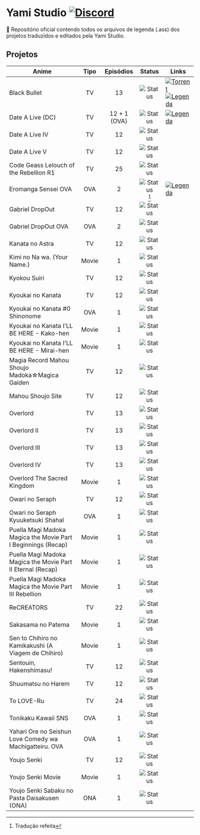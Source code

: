 # Yami Studio [![Discord](https://img.shields.io/badge/Discord-%235865F2.svg?style=for-the-badge&logo=discord&logoColor=white)](https://discord.gg/vsJwPayvz3)

📜 Repositório oficial contendo todos os arquivos de legenda (.ass) dos projetos traduzidos e editados pela Yami Studio.

## Projetos

| Anime | Tipo | Episódios | Status | Links |
| --- | :---: | :---: | :---: | --- |
| Black Bullet | TV | 13 | ![Status](https://img.shields.io/badge/Batch-0D6EFD?style=for-the-badge) | [![Torrent](https://img.shields.io/badge/Torrent-Nyaa-247FCC?style=for-the-badge&logo=qbittorrent)](https://nyaa.si/view/1958289) <br> [![Legenda](https://img.shields.io/badge/Legenda-GitHub-333333?style=for-the-badge&logo=github)](https://github.com/IncYami/YamiStudio/tree/main/%5BYami%5D%20Black%20Bullet%20%5BBD%5D.pt-BR) |
| Date A Live (DC) | TV | 12 + 1 (OVA) | ![Status](https://img.shields.io/badge/Batch-0D6EFD?style=for-the-badge) | [![Legenda](https://img.shields.io/badge/Legenda-GitHub-333333?style=for-the-badge&logo=github)](https://github.com/IncYami/YamiStudio/tree/main/%5BYami%5D%20Date%20A%20Live%20(DC)%20%5BBD%5D.pt-BR) |
| Date A Live IV  | TV | 12 | ![Status](https://img.shields.io/badge/Batch-0D6EFD?style=for-the-badge) |
| Date A Live V  | TV | 12 | ![Status](https://img.shields.io/badge/Batch-0D6EFD?style=for-the-badge) |
| Code Geass Lelouch of the Rebellion R1 | TV | 25 | ![Status](https://img.shields.io/badge/Em%20Andamento-22C55E?style=for-the-badge) |
| Eromanga Sensei OVA  | OVA | 2 | ![Status](https://img.shields.io/badge/Batch-0D6EFD?style=for-the-badge) [^1] | [![Legenda](https://img.shields.io/badge/Legenda-GitHub-333333?style=for-the-badge&logo=github)](https://github.com/IncYami/YamiStudio/tree/main/%5BYami%5D%20Eromanga%20Sensei%20OVA%20%5BBD%5D.pt-BR) |
| Gabriel DropOut  | TV | 12 | ![Status](https://img.shields.io/badge/Batch-0D6EFD?style=for-the-badge) |
| Gabriel DropOut OVA  | OVA | 2 | ![Status](https://img.shields.io/badge/Batch-0D6EFD?style=for-the-badge) |
| Kanata no Astra  | TV | 12 | ![Status](https://img.shields.io/badge/Batch-0D6EFD?style=for-the-badge) |
| Kimi no Na wa. (Your Name.)  | Movie | 1 | ![Status](https://img.shields.io/badge/Em%20Revisão-DC3545?style=for-the-badge) |
| Kyokou Suiri  | TV | 12 | ![Status](https://img.shields.io/badge/Em%20Revisão-DC3545?style=for-the-badge) |
| Kyoukai no Kanata  | TV | 12 | ![Status](https://img.shields.io/badge/Batch-0D6EFD?style=for-the-badge) |
| Kyoukai no Kanata #0 Shinonome  | OVA | 1 | ![Status](https://img.shields.io/badge/Batch-0D6EFD?style=for-the-badge) |
| Kyoukai no Kanata I'LL BE HERE - Kako-hen  | Movie | 1 | ![Status](https://img.shields.io/badge/Batch-0D6EFD?style=for-the-badge) |
| Kyoukai no Kanata I'LL BE HERE - Mirai-hen  | Movie | 1 | ![Status](https://img.shields.io/badge/Batch-0D6EFD?style=for-the-badge) |
| Magia Record Mahou Shoujo Madoka☆Magica Gaiden  | TV | 12 | ![Status](https://img.shields.io/badge/Em%20Revisão-DC3545?style=for-the-badge) |
| Mahou Shoujo Site  | TV | 12 | ![Status](https://img.shields.io/badge/Batch-0D6EFD?style=for-the-badge) |
| Overlord  | TV | 13 | ![Status](https://img.shields.io/badge/Batch-0D6EFD?style=for-the-badge) |
| Overlord II  | TV | 13 | ![Status](https://img.shields.io/badge/Batch-0D6EFD?style=for-the-badge) |
| Overlord III  | TV | 13 | ![Status](https://img.shields.io/badge/Batch-0D6EFD?style=for-the-badge) |
| Overlord IV  | TV | 13 | ![Status](https://img.shields.io/badge/Batch-0D6EFD?style=for-the-badge) |
| Overlord The Sacred Kingdom  | Movie | 1 | ![Status](https://img.shields.io/badge/Batch-0D6EFD?style=for-the-badge) |
| Owari no Seraph  | TV | 12 | ![Status](https://img.shields.io/badge/Em%20Revisão-DC3545?style=for-the-badge) |
| Owari no Seraph Kyuuketsuki Shahal  | OVA | 1 | ![Status](https://img.shields.io/badge/Em%20Revisão-DC3545?style=for-the-badge) |
| Puella Magi Madoka Magica the Movie Part I Beginnings (Recap)  | Movie | 1 | ![Status](https://img.shields.io/badge/Em%20Revisão-DC3545?style=for-the-badge) |
| Puella Magi Madoka Magica the Movie Part II Eternal (Recap) | Movie | 1 | ![Status](https://img.shields.io/badge/Em%20Revisão-DC3545?style=for-the-badge) |
| Puella Magi Madoka Magica the Movie Part III Rebellion  | Movie | 1 | ![Status](https://img.shields.io/badge/Em%20Revisão-DC3545?style=for-the-badge) |
| ReCREATORS  | TV | 22 | ![Status](https://img.shields.io/badge/Em%20Revisão-DC3545?style=for-the-badge) |
| Sakasama no Patema  | Movie | 1 | ![Status](https://img.shields.io/badge/Em%20Revisão-DC3545?style=for-the-badge) |
| Sen to Chihiro no Kamikakushi (A Viagem de Chihiro)  | Movie | 1 | ![Status](https://img.shields.io/badge/Em%20Revisão-DC3545?style=for-the-badge) |
| Sentouin, Hakenshimasu!  | TV | 12 | ![Status](https://img.shields.io/badge/Em%20Revisão-DC3545?style=for-the-badge) |
| Shuumatsu no Harem  | TV | 12 | ![Status](https://img.shields.io/badge/Em%20Revisão-DC3545?style=for-the-badge) |
| To LOVE-Ru  | TV | 24 | ![Status](https://img.shields.io/badge/Em%20Revisão-DC3545?style=for-the-badge) |
| Tonikaku Kawaii SNS  | OVA | 1 | ![Status](https://img.shields.io/badge/Em%20Revisão-DC3545?style=for-the-badge) |
| Yahari Ore no Seishun Love Comedy wa Machigatteiru. OVA  | OVA | 1 | ![Status](https://img.shields.io/badge/Em%20Revisão-DC3545?style=for-the-badge) |
| Youjo Senki  | TV | 12 | ![Status](https://img.shields.io/badge/Em%20Revisão-DC3545?style=for-the-badge) |
| Youjo Senki Movie  | Movie | 1 | ![Status](https://img.shields.io/badge/Em%20Revisão-DC3545?style=for-the-badge) |
| Youjo Senki Sabaku no Pasta Daisakusen (ONA)  | ONA | 1 | ![Status](https://img.shields.io/badge/Em%20Revisão-DC3545?style=for-the-badge) |

[^1]: Tradução refeita

